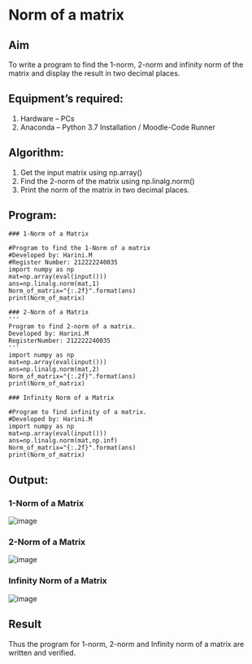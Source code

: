 # Norm of a matrix
## Aim
To write a program to find the 1-norm, 2-norm and infinity norm of the matrix and display the result in two decimal places.

## Equipment’s required:
1.	Hardware – PCs
2.	Anaconda – Python 3.7 Installation / Moodle-Code Runner

## Algorithm:
1. Get the input matrix using np.array()   
2.  Find the 2-norm of the matrix using np.linalg.norm()
3. Print the norm of the matrix in two decimal places.

## Program:
```
### 1-Norm of a Matrix

#Program to find the 1-Norm of a matrix
#Developed by: Harini.M
#Register Number: 212222240035
import numpy as np
mat=np.array(eval(input()))
ans=np.linalg.norm(mat,1)
Norm_of_matrix="{:.2f}".format(ans)
print(Norm_of_matrix)
  
### 2-Norm of a Matrix
'''
Program to find 2-norm of a matrix.
Developed by: Harini.M
RegisterNumber: 212222240035
'''
import numpy as np
mat=np.array(eval(input()))
ans=np.linalg.norm(mat,2)
Norm_of_matrix="{:.2f}".format(ans)
print(Norm_of_matrix)

### Infinity Norm of a Matrix

#Program to find infinity of a matrix.
#Developed by: Harini.M
import numpy as np
mat=np.array(eval(input()))
ans=np.linalg.norm(mat,np.inf)
Norm_of_matrix="{:.2f}".format(ans)
print(Norm_of_matrix)

```
## Output:
### 1-Norm of a Matrix
![image](https://github.com/Harinimuthu17/Norm-of-a-matrix/assets/130278614/aea59cde-8155-463b-a812-32474d3c2fc3)

### 2-Norm of a Matrix
![image](https://github.com/Harinimuthu17/Norm-of-a-matrix/assets/130278614/64ceed1b-1df9-401f-9c80-3a802a35597d)

### Infinity Norm of a Matrix
![image](https://github.com/Harinimuthu17/Norm-of-a-matrix/assets/130278614/738d0abc-9ad9-44fb-8cf8-6eca7ed06c22)


## Result
Thus the program for 1-norm, 2-norm and Infinity norm of a matrix are written and verified.
